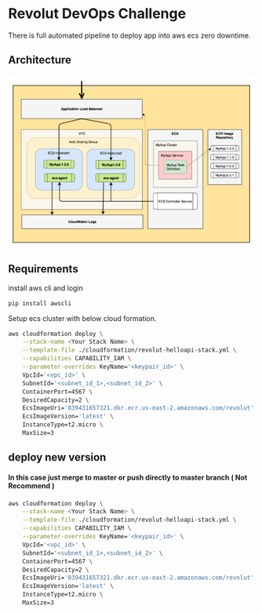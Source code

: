 # Revolut DevOps Challenge

There is full automated pipeline to deploy app into aws ecs zero downtime.

## Architecture
![alt text](https://raw.githubusercontent.com/javad-hajiani/helloworldapi/master/architecture.png)


## Requirements

install aws cli and login 
```bash
pip install awscli
```

Setup ecs cluster with below cloud formation.

```bash
aws cloudformation deploy \
    --stack-name <Your Stack Name> \
    --template-file ./cloudformation/revolut-helloapi-stack.yml \
    --capabilities CAPABILITY_IAM \
    --parameter-overrides KeyName='<keypair_id>' \
    VpcId='<vpc_id>' \
    SubnetId='<subnet_id_1>,<subnet_id_2>' \
    ContainerPort=4567 \
    DesiredCapacity=2 \
    EcsImageUri='839431657321.dkr.ecr.us-east-2.amazonaws.com/revolut' \
    EcsImageVersion='latest' \
    InstanceType=t2.micro \
    MaxSize=3
```

## deploy new version
#### In this case just merge to master or push directly to master branch ( Not Recommend )

```bash
aws cloudformation deploy \
    --stack-name <Your Stack Name> \
    --template-file ./cloudformation/revolut-helloapi-stack.yml \
    --capabilities CAPABILITY_IAM \
    --parameter-overrides KeyName='<keypair_id>' \
    VpcId='<vpc_id>' \
    SubnetId='<subnet_id_1>,<subnet_id_2>' \
    ContainerPort=4567 \
    DesiredCapacity=2 \
    EcsImageUri='839431657321.dkr.ecr.us-east-2.amazonaws.com/revolut' \
    EcsImageVersion='latest' \
    InstanceType=t2.micro \
    MaxSize=3
```


